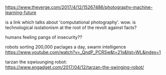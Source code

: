 https://www.theverge.com/2017/4/12/15267486/photography-machine-learning-future

is a link which talks about 'computational photography'.  wow.  is technological isolationism at the root of the revolt against facts?

humans feeling pangs of insecurity??


robots sorting 200,000 paclages a day, swarm intelligence
https://www.youtube.com/watch?v=_QndP_PCRSw&t=21s&list=WL&index=1

tarzan the sqwiuunging robot:
https://www.engadget.com/2017/04/12/tarzan-the-swinging-robot/

